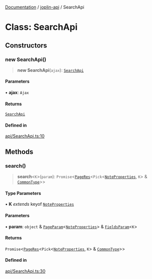 [Documentation](../../packages.md) / [joplin-api](../index.md) / SearchApi

# Class: SearchApi

## Constructors

### new SearchApi()

> **new SearchApi**(`ajax`): [`SearchApi`](SearchApi.md)

#### Parameters

• **ajax**: `Ajax`

#### Returns

[`SearchApi`](SearchApi.md)

#### Defined in

[api/SearchApi.ts:10](https://github.com/rxliuli/joplin-utils/blob/a3a4c55f9104da0aa8b36da1259d082b810b3d68/packages/joplin-api/src/api/SearchApi.ts#L10)

## Methods

### search()

> **search**\<`K`\>(`param`): `Promise`\<[`PageRes`](../interfaces/PageRes.md)\<`Pick`\<[`NoteProperties`](../interfaces/NoteProperties.md), `K`\> & [`CommonType`](../interfaces/CommonType.md)\>\>

#### Type Parameters

• **K** _extends_ keyof [`NoteProperties`](../interfaces/NoteProperties.md)

#### Parameters

• **param**: `object` & [`PageParam`](../interfaces/PageParam.md)\<[`NoteProperties`](../interfaces/NoteProperties.md)\> & [`FieldsParam`](../interfaces/FieldsParam.md)\<`K`\>

#### Returns

`Promise`\<[`PageRes`](../interfaces/PageRes.md)\<`Pick`\<[`NoteProperties`](../interfaces/NoteProperties.md), `K`\> & [`CommonType`](../interfaces/CommonType.md)\>\>

#### Defined in

[api/SearchApi.ts:30](https://github.com/rxliuli/joplin-utils/blob/a3a4c55f9104da0aa8b36da1259d082b810b3d68/packages/joplin-api/src/api/SearchApi.ts#L30)
